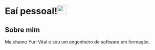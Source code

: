 <h1> Eaí pessoal!<img width="28px" src="https://raw.githubusercontent.com/iampavangandhi/iampavangandhi/master/gifs/Hi.gif"></h1>
<h2>Sobre mim</h2> 
<p>Me chamo Yuri Vital e sou um engenheiro de software em formação.</p>
<!--
**yvitall/yvitall** is a ✨ _special_ ✨ repository because its `README.md` (this file) appears on your GitHub profile.
Here are some ideas to get you started:
- 🔭 I’m currently working on ...
- 🌱 I’m currently learning ...
- 👯 I’m looking to collaborate on ...
- 🤔 I’m looking for help with ...
- 💬 Ask me about ...
- 📫 How to reach me: ...
- 😄 Pronouns: ...
- ⚡ Fun fact: ...
